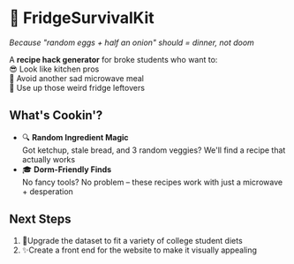 # 🍳 FridgeSurvivalKit  

*Because "random eggs + half an onion" should = dinner, not doom*  

A **recipe hack generator** for broke students who want to:  
😎 Look like kitchen pros  
🚫 Avoid another sad microwave meal  
💸 Use up those weird fridge leftovers  

## What's Cookin'?  
- 🔍 **Random Ingredient Magic**  
  Got ketchup, stale bread, and 3 random veggies? We'll find a recipe that actually works  
- 🎓 **Dorm-Friendly Finds**  
  No fancy tools? No problem – these recipes work with just a microwave + desperation  

## Next Steps
1. 📄Upgrade the dataset to fit a variety of college student diets
2. ✨Create a front end for the website to make it visually appealing
